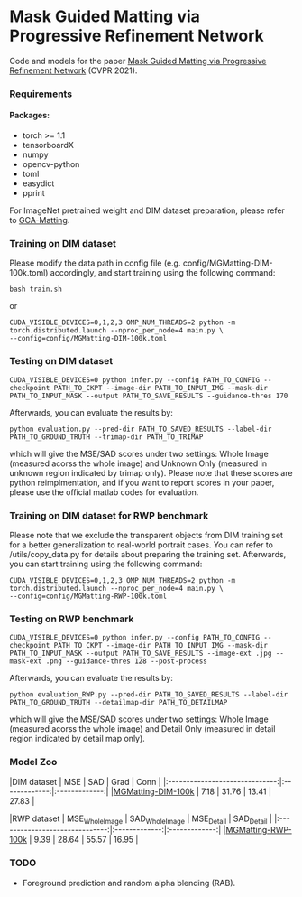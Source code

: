# Mask Guided Matting via Progressive Refinement Network
Code and models for the paper [Mask Guided Matting via Progressive Refinement Network](https://arxiv.org/abs/2012.06722) (CVPR 2021).

### Requirements
#### Packages:
- torch >= 1.1
- tensorboardX
- numpy
- opencv-python
- toml
- easydict
- pprint

For ImageNet pretrained weight and DIM dataset preparation, please refer to [GCA-Matting](https://github.com/Yaoyi-Li/GCA-Matting).

### Training on DIM dataset
Please modify the data path in config file (e.g. config/MGMatting-DIM-100k.toml) accordingly, and start training using the following command:
```
bash train.sh
```
or
```
CUDA_VISIBLE_DEVICES=0,1,2,3 OMP_NUM_THREADS=2 python -m torch.distributed.launch --nproc_per_node=4 main.py \
--config=config/MGMatting-DIM-100k.toml
```

### Testing on DIM dataset
```
CUDA_VISIBLE_DEVICES=0 python infer.py --config PATH_TO_CONFIG --checkpoint PATH_TO_CKPT --image-dir PATH_TO_INPUT_IMG --mask-dir PATH_TO_INPUT_MASK --output PATH_TO_SAVE_RESULTS --guidance-thres 170
```

Afterwards, you can evaluate the results by:
```
python evaluation.py --pred-dir PATH_TO_SAVED_RESULTS --label-dir PATH_TO_GROUND_TRUTH --trimap-dir PATH_TO_TRIMAP
```
which will give the MSE/SAD scores under two settings: Whole Image (measured acorss the whole image) and Unknown Only (measured in unknown region indicated by trimap only). Please note that these scores are python reimplmentation, and if you want to report scores in your paper, please use the official matlab codes for evaluation.

### Training on DIM dataset for RWP benchmark
Please note that we exclude the transparent objects from DIM training set for a better generalization to real-world portrait cases. You can refer to /utils/copy_data.py for details about preparing the training set. Afterwards, you can start training using the following command:
```
CUDA_VISIBLE_DEVICES=0,1,2,3 OMP_NUM_THREADS=2 python -m torch.distributed.launch --nproc_per_node=4 main.py \
--config=config/MGMatting-RWP-100k.toml
```

### Testing on RWP benchmark
```
CUDA_VISIBLE_DEVICES=0 python infer.py --config PATH_TO_CONFIG --checkpoint PATH_TO_CKPT --image-dir PATH_TO_INPUT_IMG --mask-dir PATH_TO_INPUT_MASK --output PATH_TO_SAVE_RESULTS --image-ext .jpg --mask-ext .png --guidance-thres 128 --post-process
```

Afterwards, you can evaluate the results by:
```
python evaluation_RWP.py --pred-dir PATH_TO_SAVED_RESULTS --label-dir PATH_TO_GROUND_TRUTH --detailmap-dir PATH_TO_DETAILMAP
```
which will give the MSE/SAD scores under two settings: Whole Image (measured acorss the whole image) and Detail Only (measured in detail region indicated by detail map only).

### Model Zoo
  |DIM dataset                   | MSE | SAD | Grad | Conn |
  |:------------------------------:|:-------------:|:-------------:|
  |[MGMatting-DIM-100k](https://livejohnshopkins-my.sharepoint.com/:u:/g/personal/qyu13_jh_edu/EblaRdwYHr1Esqbe48HfMT8Bl1y6n1PducNZ2ml3DqSAaw?e=vfbfT0)      | 7.18     |  31.76    |  13.41 | 27.83 |


  |RWP dataset                   | MSE<sub>WholeImage</sub> | SAD<sub>WholeImage</sub> | MSE<sub>Detail</sub> | SAD<sub>Detail</sub> |
  |:------------------------------:|:-------------:|:-------------:|
  |[MGMatting-RWP-100k](https://livejohnshopkins-my.sharepoint.com/:u:/g/personal/qyu13_jh_edu/Edl8x0nQjy1JhGP6rcV0N-cB654HpmZZa5bwW9rYUvmsJg?e=J3lSba)      | 9.39    |  28.64    | 55.57 | 16.95 |

### TODO

- Foreground prediction and random alpha blending (RAB).
